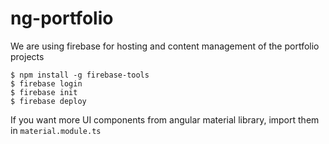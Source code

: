 # ng-portfolio

We are using firebase for hosting and content management of the portfolio projects
```
$ npm install -g firebase-tools
$ firebase login
$ firebase init
$ firebase deploy
```

If you want more UI components from angular material library, import them in `material.module.ts`